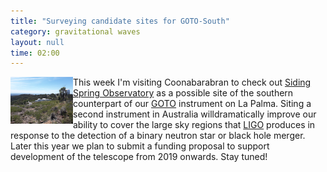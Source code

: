 ```yaml
---
title: "Surveying candidate sites for GOTO-South"
category: gravitational waves
layout: null
time: 02:00
---
```

<!-- header generated from blosxom format post; make_header.pl 23.1.2022 -->
<p>
      <a href="images/goto-south-SSO.jpg"><img src="images/goto-south-SSO_100.jpg" width="100" align="left"></a>
This week I'm visiting Coonabarabran to check out <a href="http://www.sidingspringobservatory.com.au">Siding Spring Observatory</a> as a possible site of the southern counterpart of our <a href="http://goto-observatory.org">GOTO</a> instrument on La Palma. Siting a second instrument in Australia willdramatically improve our ability to cover the large sky regions that <a href="http://ligo.org">LIGO</a> produces in response to the detection of a binary neutron star or black hole merger. Later this year we plan to submit a funding proposal to support development of the telescope from 2019 onwards. Stay tuned!
